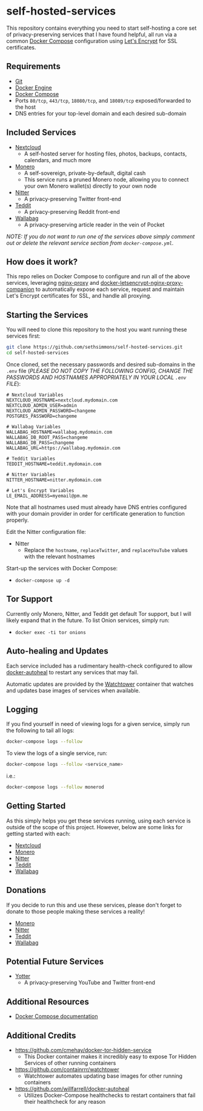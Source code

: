 # self-hosted-services

This repository contains everything you need to start self-hosting a core set of privacy-preserving services that I have found helpful, all run via a common [Docker Compose](https://docs.docker.com/compose/) configuration using [Let's Encrypt](https://letsencrypt.org/) for SSL certificates.

## Requirements

* [Git](https://git-scm.com/downloads)
* [Docker Engine](https://docs.docker.com/engine/install/)
* [Docker Compose](https://docs.docker.com/compose/install/)
* Ports `80/tcp`, `443/tcp`, `18080/tcp`, and `18089/tcp` exposed/forwarded to the host
* DNS entries for your top-level domain and each desired sub-domain

## Included Services

* [Nextcloud](https://github.com/nextcloud/server)
  * A self-hosted server for hosting files, photos, backups, contacts, calendars, and much more
* [Monero](https://github.com/sethsimmons/simple-monerod-docker)
  * A self-sovereign, private-by-default, digital cash
  * This service runs a pruned Monero node, allowing you to connect your own Monero wallet(s) directly to your own node
* [Nitter](https://github.com/zedeus/nitter)
  * A privacy-preserving Twitter front-end
* [Teddit](https://codeberg.org/teddit/teddit)
  * A privacy-preserving Reddit front-end
* [Wallabag](https://github.com/wallabag/wallabag)
  * A privacy-preserving article reader in the vein of Pocket

*NOTE: If you do not want to run one of the services above simply comment out or delete the relevant service section from `docker-compose.yml`.*

## How does it work?

This repo relies on Docker Compose to configure and run all of the above services, leveraging [nginx-proxy](https://github.com/nginx-proxy/nginx-proxy) and [docker-letsencrypt-nginx-proxy-companion](https://github.com/nginx-proxy/docker-letsencrypt-nginx-proxy-companion) to automatically expose each service, request and maintain Let's Encrypt certificates for SSL, and handle all proxying.

## Starting the Services

You will need to clone this repository to the host you want running these services first:

```bash
git clone https://github.com/sethsimmons/self-hosted-services.git
cd self-hosted-services
```

Once cloned, set the necessary passwords and desired sub-domains in the `.env` file (*PLEASE DO NOT COPY THE FOLLOWING CONFIG, CHANGE THE PASSWORDS AND HOSTNAMES APPROPRIATELY IN YOUR LOCAL `.env` FILE*):

```
# Nextcloud Variables
NEXTCLOUD_HOSTNAME=nextcloud.mydomain.com
NEXTCLOUD_ADMIN_USER=admin
NEXTCLOUD_ADMIN_PASSWORD=changeme
POSTGRES_PASSWORD=changeme

# Wallabag Variables
WALLABAG_HOSTNAME=wallabag.mydomain.com
WALLABAG_DB_ROOT_PASS=changeme
WALLABAG_DB_PASS=changeme
WALLABAG_URL=https://wallabag.mydomain.com

# Teddit Variables
TEDDIT_HOSTNAME=teddit.mydomain.com

# Nitter Variables
NITTER_HOSTNAME=nitter.mydomain.com

# Let's Encrypt Variables
LE_EMAIL_ADDRESS=myemail@pm.me
```

Note that all hostnames used must already have DNS entries configured with your domain provider in order for certificate generation to function properly.

Edit the Nitter configuration file:

* Nitter
  * Replace the `hostname`, `replaceTwitter`, and `replaceYouTube` values with the relevant hostnames

Start-up the services with Docker Compose:

* `docker-compose up -d`

## Tor Support

Currently only Monero, Nitter, and Teddit get default Tor support, but I will likely expand that in the future. To list Onion services, simply run:

* `docker exec -ti tor onions`

## Auto-healing and Updates

Each service included has a rudimentary health-check configured to allow [docker-autoheal](https://github.com/willfarrell/docker-autoheal) to restart any services that may fail.

Automatic updates are provided by the [Watchtower](https://containrrr.dev/watchtower/) container that watches and updates base images of services when available.

## Logging

If you find yourself in need of viewing logs for a given service, simply run the following to tail all logs:

```bash
docker-compose logs --follow
```

To view the logs of a single service, run:

```bash
docker-compose logs --follow <service_name>
```

i.e.:

```bash
docker-compose logs --follow monerod
```

## Getting Started

As this simply helps you get these services running, using each service is outside of the scope of this project. However, below are some links for getting started with each:

* [Nextcloud](https://docs.nextcloud.com/server/21/user_manual/en/)
* [Monero](https://sethsimmons.me/guides/run-a-monero-node/#sending-commands-to-your-node)
* [Nitter](https://nitter.net/about)
* [Teddit](https://codeberg.org/teddit/teddit)
* [Wallabag](https://www.wallabag.it/en/features)

## Donations

If you decide to run this and use these services, please don't forget to donate to those people making these services a reality!

* [Monero](https://ccs.getmonero.org/funding-required/)
* [Nitter](https://github.com/zedeus/nitter#nitter)
* [Teddit](https://codeberg.org/teddit/teddit#teddit)
* [Wallabag](https://liberapay.com/wallabag/donate)

## Potential Future Services

* [Yotter](https://github.com/ytorg/yotter)
  * A privacy-preserving YouTube and Twitter front-end

## Additional Resources

* [Docker Compose documentation](https://docs.docker.com/compose/)

## Additional Credits

* https://github.com/cmehay/docker-tor-hidden-service
  * This Docker container makes it incredibly easy to expose Tor Hidden Services of other running containers
* https://github.com/containrrr/watchtower
  * Watchtower automates updating base images for other running containers
* https://github.com/willfarrell/docker-autoheal
  * Utilizes Docker-Compose healthchecks to restart containers that fail their healthcheck for any reason